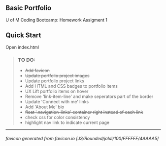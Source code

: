 ## Basic Portfolio 
U of M Coding Bootcamp: Homework Assigment 1


## Quick Start
Open index.html


> ### TO DO:
> - ~~Add favicon~~
> - ~~Update portfolio project images~~
> - Update portfolio project links
> - Add HTML and CSS badges to portfolio items
> - UX Lift portfolio items on hover
> - Remove 'link-item-line' and make seperators part of the border
> - Update 'Connect with me' links
> - Add 'About Me' bio
> - ~~float '.navigation-links' container right instead of each link~~
> - check css for color consistency
> - highlight nav link to indicate current page

------

###### favicon generated from favicon.io [JS/Rounded/jaldi/100/FFFFFF/4AAAA5]
